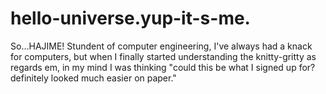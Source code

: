 # hello-universe.yup-it-s-me.
So...HAJIME!
Stundent of computer engineering, I've always had a knack for computers, but when I finally started understanding the knitty-gritty as regards em, in my mind I was thinking "could this be what I signed up for? definitely looked much easier on paper." 
